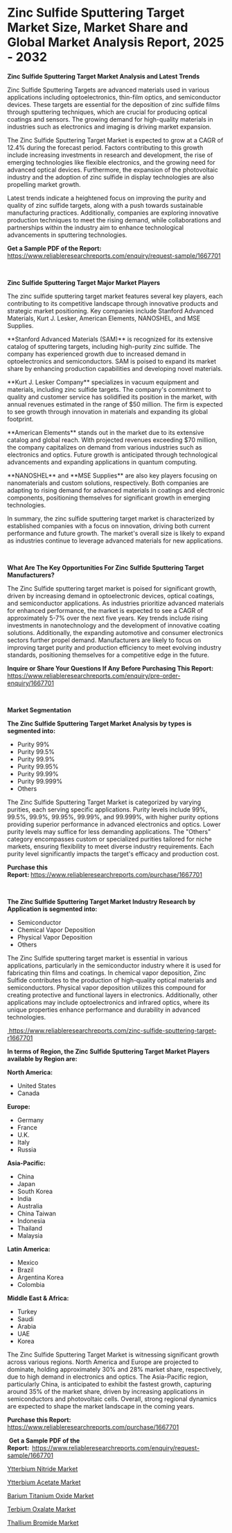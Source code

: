 <p><h1>Zinc Sulfide Sputtering Target Market Size, Market Share and Global Market Analysis Report, 2025 - 2032</h1></p><p><strong>Zinc Sulfide Sputtering Target Market Analysis and Latest Trends</strong></p>
<p><p>Zinc Sulfide Sputtering Targets are advanced materials used in various applications including optoelectronics, thin-film optics, and semiconductor devices. These targets are essential for the deposition of zinc sulfide films through sputtering techniques, which are crucial for producing optical coatings and sensors. The growing demand for high-quality materials in industries such as electronics and imaging is driving market expansion.</p><p>The Zinc Sulfide Sputtering Target Market is expected to grow at a CAGR of 12.4% during the forecast period. Factors contributing to this growth include increasing investments in research and development, the rise of emerging technologies like flexible electronics, and the growing need for advanced optical devices. Furthermore, the expansion of the photovoltaic industry and the adoption of zinc sulfide in display technologies are also propelling market growth.</p><p>Latest trends indicate a heightened focus on improving the purity and quality of zinc sulfide targets, along with a push towards sustainable manufacturing practices. Additionally, companies are exploring innovative production techniques to meet the rising demand, while collaborations and partnerships within the industry aim to enhance technological advancements in sputtering technologies.</p></p>
<p><strong>Get a Sample PDF of the Report:&nbsp;</strong> <a href="https://www.reliableresearchreports.com/enquiry/request-sample/1667701?utm_campaign=121&utm_medium=2&utm_source=Github&utm_content=ia&utm_term=07032025&utm_id=zinc-sulfide-sputtering-target">https://www.reliableresearchreports.com/enquiry/request-sample/1667701</a></p>
<p>&nbsp;</p>
<p><strong>Zinc Sulfide Sputtering Target Major Market Players</strong></p>
<p><p>The zinc sulfide sputtering target market features several key players, each contributing to its competitive landscape through innovative products and strategic market positioning. Key companies include Stanford Advanced Materials, Kurt J. Lesker, American Elements, NANOSHEL, and MSE Supplies.</p><p>**Stanford Advanced Materials (SAM)** is recognized for its extensive catalog of sputtering targets, including high-purity zinc sulfide. The company has experienced growth due to increased demand in optoelectronics and semiconductors. SAM is poised to expand its market share by enhancing production capabilities and developing novel materials.</p><p>**Kurt J. Lesker Company** specializes in vacuum equipment and materials, including zinc sulfide targets. The company's commitment to quality and customer service has solidified its position in the market, with annual revenues estimated in the range of $50 million. The firm is expected to see growth through innovation in materials and expanding its global footprint.</p><p>**American Elements** stands out in the market due to its extensive catalog and global reach. With projected revenues exceeding $70 million, the company capitalizes on demand from various industries such as electronics and optics. Future growth is anticipated through technological advancements and expanding applications in quantum computing.</p><p>**NANOSHEL** and **MSE Supplies** are also key players focusing on nanomaterials and custom solutions, respectively. Both companies are adapting to rising demand for advanced materials in coatings and electronic components, positioning themselves for significant growth in emerging technologies.</p><p>In summary, the zinc sulfide sputtering target market is characterized by established companies with a focus on innovation, driving both current performance and future growth. The market's overall size is likely to expand as industries continue to leverage advanced materials for new applications.</p></p>
<p>&nbsp;</p>
<p><strong>What Are The Key Opportunities For Zinc Sulfide Sputtering Target Manufacturers?</strong></p>
<p><p>The Zinc Sulfide sputtering target market is poised for significant growth, driven by increasing demand in optoelectronic devices, optical coatings, and semiconductor applications. As industries prioritize advanced materials for enhanced performance, the market is expected to see a CAGR of approximately 5-7% over the next five years. Key trends include rising investments in nanotechnology and the development of innovative coating solutions. Additionally, the expanding automotive and consumer electronics sectors further propel demand. Manufacturers are likely to focus on improving target purity and production efficiency to meet evolving industry standards, positioning themselves for a competitive edge in the future.</p></p>
<p><strong>Inquire or Share Your Questions If Any Before Purchasing This Report:</strong> <a href="https://www.reliableresearchreports.com/enquiry/pre-order-enquiry/1667701?utm_campaign=121&utm_medium=2&utm_source=Github&utm_content=ia&utm_term=07032025&utm_id=zinc-sulfide-sputtering-target">https://www.reliableresearchreports.com/enquiry/pre-order-enquiry/1667701</a></p>
<p>&nbsp;</p>
<p><strong>Market Segmentation</strong></p>
<p><strong>The Zinc Sulfide Sputtering Target Market Analysis by types is segmented into:</strong></p>
<p><ul><li>Purity 99%</li><li>Purity 99.5%</li><li>Purity 99.9%</li><li>Purity 99.95%</li><li>Purity 99.99%</li><li>Purity 99.999%</li><li>Others</li></ul></p>
<p><p>The Zinc Sulfide Sputtering Target Market is categorized by varying purities, each serving specific applications. Purity levels include 99%, 99.5%, 99.9%, 99.95%, 99.99%, and 99.999%, with higher purity options providing superior performance in advanced electronics and optics. Lower purity levels may suffice for less demanding applications. The "Others" category encompasses custom or specialized purities tailored for niche markets, ensuring flexibility to meet diverse industry requirements. Each purity level significantly impacts the target's efficacy and production cost.</p></p>
<p><strong>Purchase this Report:&nbsp;</strong><a href="https://www.reliableresearchreports.com/purchase/1667701?utm_campaign=121&utm_medium=2&utm_source=Github&utm_content=ia&utm_term=07032025&utm_id=zinc-sulfide-sputtering-target">https://www.reliableresearchreports.com/purchase/1667701</a></p>
<p>&nbsp;</p>
<p><strong>The Zinc Sulfide Sputtering Target Market Industry Research by Application is segmented into:</strong></p>
<p><ul><li>Semiconductor</li><li>Chemical Vapor Deposition</li><li>Physical Vapor Deposition</li><li>Others</li></ul></p>
<p><p>The Zinc Sulfide sputtering target market is essential in various applications, particularly in the semiconductor industry where it is used for fabricating thin films and coatings. In chemical vapor deposition, Zinc Sulfide contributes to the production of high-quality optical materials and semiconductors. Physical vapor deposition utilizes this compound for creating protective and functional layers in electronics. Additionally, other applications may include optoelectronics and infrared optics, where its unique properties enhance performance and durability in advanced technologies.</p></p>
<p><a href="https://www.reliableresearchreports.com/zinc-sulfide-sputtering-target-r1667701?utm_campaign=121&utm_medium=2&utm_source=Github&utm_content=ia&utm_term=07032025&utm_id=zinc-sulfide-sputtering-target">&nbsp;https://www.reliableresearchreports.com/zinc-sulfide-sputtering-target-r1667701</a></p>
<p><strong>In terms of Region, the Zinc Sulfide Sputtering Target Market Players available by Region are:</strong></p>
<p>
    <p> <strong> North America: </strong>
        <ul>
            <li>United States</li>
            <li>Canada</li>
        </ul>
        </p> 
    <p> <strong> Europe: </strong>
        <ul>
            <li>Germany</li>
            <li>France</li>
            <li>U.K.</li>
            <li>Italy</li>
            <li>Russia</li>
        </ul>
        </p> 
    <p> <strong> Asia-Pacific: </strong>
        <ul>
            <li>China</li>
            <li>Japan</li>
            <li>South Korea</li>
            <li>India</li>
            <li>Australia</li>
            <li>China Taiwan</li>
            <li>Indonesia</li>
            <li>Thailand</li>
            <li>Malaysia</li>
        </ul>
        </p> 
    <p> <strong> Latin America: </strong>
        <ul>
            <li>Mexico</li>
            <li>Brazil</li>
            <li>Argentina Korea</li>
            <li>Colombia</li>
        </ul>
        </p> 
    <p> <strong> Middle East & Africa: </strong>
        <ul>
            <li>Turkey</li>
            <li>Saudi</li>
            <li>Arabia</li>
            <li>UAE</li>
            <li>Korea</li>
        </ul>
    </p>
    </p>
<p><p>The Zinc Sulfide Sputtering Target Market is witnessing significant growth across various regions. North America and Europe are projected to dominate, holding approximately 30% and 28% market share, respectively, due to high demand in electronics and optics. The Asia-Pacific region, particularly China, is anticipated to exhibit the fastest growth, capturing around 35% of the market share, driven by increasing applications in semiconductors and photovoltaic cells. Overall, strong regional dynamics are expected to shape the market landscape in the coming years.</p></p>
<p><strong>Purchase this Report: </strong><a href="https://www.reliableresearchreports.com/purchase/1667701?utm_campaign=121&utm_medium=2&utm_source=Github&utm_content=ia&utm_term=07032025&utm_id=zinc-sulfide-sputtering-target">https://www.reliableresearchreports.com/purchase/1667701</a></p>
<p>&nbsp;<strong>Get a Sample PDF of the Report:&nbsp;&nbsp;</strong><a href="https://www.reliableresearchreports.com/enquiry/request-sample/1667701?utm_campaign=121&utm_medium=2&utm_source=Github&utm_content=ia&utm_term=07032025&utm_id=zinc-sulfide-sputtering-target">https://www.reliableresearchreports.com/enquiry/request-sample/1667701</a></p>
<p><strong></strong></p>
<p><p><a href="https://github.com/beyeagamizjp/Market-Research-Report-List-1/blob/main/ytterbium-nitride-market.md?utm_campaign=121&utm_medium=2&utm_source=Github&utm_content=ia&utm_term=07032025&utm_id=zinc-sulfide-sputtering-target">Ytterbium Nitride Market</a></p><p><a href="https://github.com/sutrejaron/Market-Research-Report-List-1/blob/main/ytterbium-acetate-market.md?utm_campaign=121&utm_medium=2&utm_source=Github&utm_content=ia&utm_term=07032025&utm_id=zinc-sulfide-sputtering-target">Ytterbium Acetate Market</a></p><p><a href="https://github.com/kukolkasimo5/Market-Research-Report-List-1/blob/main/barium-titanium-oxide-market.md?utm_campaign=121&utm_medium=2&utm_source=Github&utm_content=ia&utm_term=07032025&utm_id=zinc-sulfide-sputtering-target">Barium Titanium Oxide Market</a></p><p><a href="https://github.com/shafriusizi/Market-Research-Report-List-1/blob/main/terbium-oxalate-market.md?utm_campaign=121&utm_medium=2&utm_source=Github&utm_content=ia&utm_term=07032025&utm_id=zinc-sulfide-sputtering-target">Terbium Oxalate Market</a></p><p><a href="https://github.com/mudgeadamsvx/Market-Research-Report-List-1/blob/main/thallium-bromide-market.md?utm_campaign=121&utm_medium=2&utm_source=Github&utm_content=ia&utm_term=07032025&utm_id=zinc-sulfide-sputtering-target">Thallium Bromide Market</a></p></p>